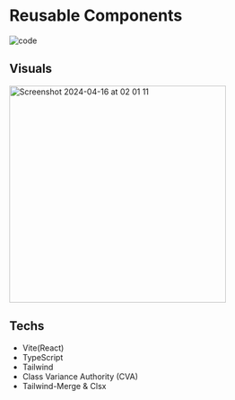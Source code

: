 # Reusable Components
![code](https://github.com/itsJosephV/resusable-component/assets/114157492/122b52ab-75b2-4914-a428-3137cabdd08c)

## Visuals
<img width="386" alt="Screenshot 2024-04-16 at 02 01 11" src="https://github.com/itsJosephV/resusable-component/assets/114157492/5699ffbe-ee46-46d5-8923-864f48436b1e">

## Techs
- Vite(React)
- TypeScript
- Tailwind
- Class Variance Authority (CVA)
- Tailwind-Merge & Clsx
